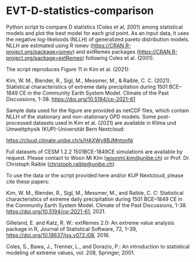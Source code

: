 # EVT-D-statistics-comparison

Python script to compare D statistics (Coles et al, 2001) among statistical models and plot the best model for each grid point. 
As an input data, it uses the negative log-likeloods (NLLH) of generalized pareto distribution models. NLLH are estimated using R ismev (https://CRAN.R-project.org/package=ismev) and extRemes packages (https://CRAN.R-project.org/package=extRemes) following Coles et al. (2001).

The script reproduces Figure 11 in Kim et al. (2021):

Kim, W. M., Blender, R., Sigl, M., Messmer, M., & Raible, C. C. (2021). Statistical characteristics of extreme daily precipitation during 1501 BCE–1849 CE in the Community Earth System Model. Climate of the Past Discussions, 1-38. https://doi.org/10.5194/cp-2021-61

Sample data used for the figure are provided as netCDF files, which contain NLLH of the stationary and non-stationary GPD models. 
Some post-processed datasets used in Kim et al. (2021) are available in Klima und Umweltphysik (KUP)-Universität Bern Nextcloud: 

https://cloud.climate.unibe.ch/s/HAXWy8BJMntonNi

Full datasets of CESM 1.2.2 1501BCE-1849CE simulations are available by request. Please contact to Woon Mi Kim (woonmi.kim@unibe.ch) or Prof. Dr. Christoph Raible (christoph.raible@unibe.ch)



To use the data or the script provided here and/or KUP Nextcloud, please cite these papers:  

Kim, W. M., Blender, R., Sigl, M., Messmer, M., and Raible, C. C: Statistical characteristics of extreme daily precipitation during 1501 BCE–1849 CE in the Community Earth System Model. Climate of the Past Discussions, 1-38. https://doi.org/10.5194/cp-2021-61, 2021.

Gilleland,  E.  and  Katz,  R.  W.:  extRemes  2.0:  An  extreme  value  analysis  package  in  R,  Journal  of  Statistical  Software,  72,  1–39, https://doi.org/10.18637/jss.v072.i08, 2016.

Coles, S., Bawa, J., Trenner, L., and Dorazio, P.: An introduction to statistical modeling of extreme values, vol. 208, Springer, 2001.



